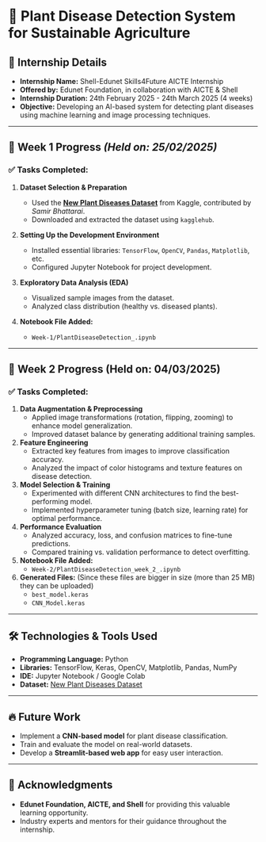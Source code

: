 # 🌱 Plant Disease Detection System for Sustainable Agriculture  

## 📌 Internship Details  
- **Internship Name:** Shell-Edunet Skills4Future AICTE Internship  
- **Offered by:** Edunet Foundation, in collaboration with AICTE & Shell  
- **Internship Duration:** 24th February 2025 - 24th March 2025 (4 weeks)  
- **Objective:** Developing an AI-based system for detecting plant diseases using machine learning and image processing techniques.  

---

## 📅 Week 1 Progress *(Held on: 25/02/2025)*  
### ✅ Tasks Completed:  
1. **Dataset Selection & Preparation**  
   - Used the **[New Plant Diseases Dataset](https://www.kaggle.com/datasets/vipoooool/new-plant-diseases-dataset/data)** from Kaggle, contributed by *Samir Bhattarai*.  
   - Downloaded and extracted the dataset using `kagglehub`.  

2. **Setting Up the Development Environment**  
   - Installed essential libraries: `TensorFlow`, `OpenCV`, `Pandas`, `Matplotlib`, etc.  
   - Configured Jupyter Notebook for project development.  

3. **Exploratory Data Analysis (EDA)**  
   - Visualized sample images from the dataset.  
   - Analyzed class distribution (healthy vs. diseased plants).  

4. **Notebook File Added:**  
   - `Week-1/PlantDiseaseDetection_.ipynb`  

---

## 📅 Week 2 Progress (Held on: 04/03/2025)
### ✅ Tasks Completed:

1. **Data Augmentation & Preprocessing**
   - Applied image transformations (rotation, flipping, zooming) to enhance model generalization.
   - Improved dataset balance by generating additional training samples.
2. **Feature Engineering**
   - Extracted key features from images to improve classification accuracy.
   - Analyzed the impact of color histograms and texture features on disease detection.
3. **Model Selection & Training**
   - Experimented with different CNN architectures to find the best-performing model.
   - Implemented hyperparameter tuning (batch size, learning rate) for optimal performance.
4. **Performance Evaluation**
   - Analyzed accuracy, loss, and confusion matrices to fine-tune predictions.
   - Compared training vs. validation performance to detect overfitting.
5. **Notebook File Added:**
   - `Week-2/PlantDiseaseDetection_week_2_.ipynb`
6. **Generated Files:** (Since these files are bigger in size (more than 25 MB) they can be uploaded)
   - `best_model.keras`
   - `CNN_Model.keras`

---

## 🛠️ Technologies & Tools Used  
- **Programming Language:** Python  
- **Libraries:** TensorFlow, Keras, OpenCV, Matplotlib, Pandas, NumPy  
- **IDE:** Jupyter Notebook / Google Colab  
- **Dataset:** [New Plant Diseases Dataset](https://www.kaggle.com/datasets/vipoooool/new-plant-diseases-dataset/data)  

---

## 🔥 Future Work  
- Implement a **CNN-based model** for plant disease classification.  
- Train and evaluate the model on real-world datasets.  
- Develop a **Streamlit-based web app** for easy user interaction.  

---

## 🙌 Acknowledgments  
- **Edunet Foundation, AICTE, and Shell** for providing this valuable learning opportunity.  
- Industry experts and mentors for their guidance throughout the internship.  
